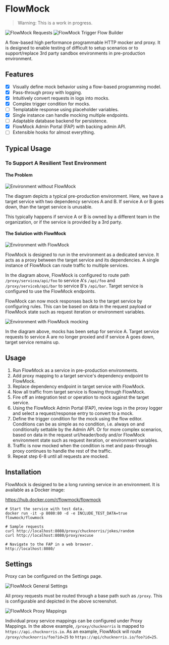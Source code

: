 # FlowMock

> Warning: This is a work in progress.

![FlowMock Requests](./docs/images/flowmock_fap_requests.jpg)
![FlowMock Trigger Flow Builder](./docs/images/flowmock_fap_trigger_flow_builder.jpg)

A flow-based high performance programmable HTTP mocker and proxy.  It is designed to enable testing of difficult to setup scenarios or to support/replace 3rd party sandbox environments in pre-production environment.

## Features

- [x] Visually define mock behavior using a flow-based programming model.
- [x] Pass-through proxy with logging.
- [X] Intuitively convert requests in logs into mocks.
- [x] Complex trigger condition for mocks.
- [ ] Templatable response using placeholder variables.
- [x] Single instance can handle mocking multiple endpoints.
- [ ] Adaptable database backend for persistence.
- [x] FlowMock Admin Portal (FAP) with backing admin API.
- [ ] Extensible hooks for almost everything.

## Typical Usage

### To Support A Resilient Test Environment

#### The Problem

![Environment without FlowMock](./docs/images/environment_without_flowmock.png)

The diagram depicts a typical pre-production environment.  Here, we have a target service with two dependency services A and B.  If service A or B goes down, than the target service is unusable.

This typically happens if service A or B is owned by a different team in the organization, or if the service is provided by a 3rd party.

#### The Solution with FlowMock

![Environment with FlowMock](./docs/images/environment_with_flowmock.png)

FlowMock is designed to run in the environment as a dedicated service.  It acts as a proxy between the target service and its dependencies.  A single instance of FlowMock can route traffic to multiple services.

In the diagram above, FlowMock is configured to route path `/proxy/servicea/api/foo` to service A's `/api/foo` and `/proxy/serviceb/api/bar` to service B's `/api/bar`.  Target service is configured to use the FlowMock endpoints.

FlowMock can now mock responses back to the target service by configuring rules.  This can be based on data in the request payload or FlowMock state such as request iteration or environment variables.

![Environment with FlowMock mocking](./docs/images/environment_with_flowmock_mocking.png)

In the diagram above, mocks has been setup for service A.  Target service requests to service A are no longer proxied and if service A goes down, target service remains up.

## Usage

1. Run FlowMock as a service in pre-production environments.
2. Add proxy mapping to a target service's dependency endpoint to FlowMock.
3. Replace dependency endpoint in target service with FlowMock.
4. Now all traffic from target service is flowing through FlowMock.
5. Fire off an integration test or operation to mock against the target service.
6. Using the FlowMock Admin Portal (FAP), review logs in the proxy logger and select a request/response entry to convert to a mock.
7. Define the trigger condition for the mock using the flow editor.  Conditions can be as simple as no condition, i.e. always on and conditionally settable by the Admin API.  Or for more complex scenarios, based on data in the request url/header/body and/or FlowMock environment state such as request iteration, or environment variables.
8. Traffic is now mocked when the condition is met and pass-through proxy continues to handle the rest of the traffic.
9. Repeat step 6-8 until all requests are mocked.

## Installation

FlowMock is designed to be a long running service in an environment.  It is available as a Docker image:

https://hub.docker.com/r/flowmock/flowmock

```
# Start the service with test data.
docker run -it -p 8080:80 -d -e INCLUDE_TEST_DATA=true flowmock/flowmock

# Sample requests
curl http://localhost:8080/proxy/chucknorris/jokes/random
curl http://localhost:8080/proxy/excuse

# Navigate to the FAP in a web browser.
http://localhost:8080/

```

## Settings
Proxy can be configured on the Settings page.

![FlowMock General Settings](./docs/images/flowmock_fap_general_settings.jpg)

All proxy requests must be routed through a base path such as `/proxy`.  This is configurable and depicted in the above screenshot.

![FlowMock Proxy Mappings](./docs/images/flowmock_fap_proxy_mappings.jpg)

Individual proxy service mappings can be configured under Proxy Mappings.  In the above example, `/proxy/chucknorris` is mapped to `https://api.chucknorris.io`.  As an example, FlowMock will route `/proxy/chucknorris/foo?id=25` to `https://api/chucknorris.io/foo?id=25`.
